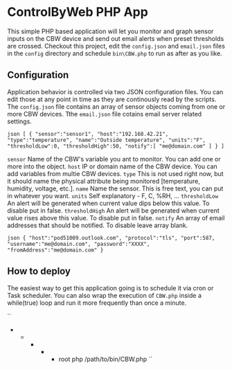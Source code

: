 # ControlByWeb PHP App

This simple PHP based application will let you monitor and graph sensor inputs on the CBW device and send out email alerts when preset thresholds are crossed. Checkout this project, edit the `config.json` and `email.json` files in the `config` directory and schedule `bin\CBW.php` to run as after as you like.

## Configuration

Application behavior is controlled via two JSON configuration files. You can edit those at any point in time as they are continously read by the scripts. The `config.json` file contains an array of sensor objects coming from one or more CBW devices. Tthe `email.json` file cotains email server related settings.

``json
[
	{
		"sensor":"sensor1",
		"host":"192.168.42.21",
		"type":"temperature",
		"name":"Outside temperature",
		"units":"F",
		"thresholdLow":0,
		"thresholdHigh":50,
		"notify":[
			"me@domain.com"
		]
	}
]
``

`sensor` Name of the CBW's variable you ant to monitor. You can add one or more into the object.
`host` IP or domain name of the CBW device. You can add variables from multie CBW devices.
`type` This is not used right now, but it should name the physical attribute being monitored [temperature, humidity, voltage, etc.].
`name` Name the sensor. This is free text, you can put in whatever you want.
`units` Self explanatory - F, C, %RH, ...
`thresholdLow` An alert will be generated when current value dips below this value. To disable put in false.
`thresholdHigh` An alert will be generated when current value rises above this value. To disable put in false.
`notify` An array of email addresses that should be notified. To disable leave array blank.

``json
{
	"host":"pod51009.outlook.com",
	"protocol":"tls",
	"port":587,
	"username":"me@domain.com",
	"password":"XXXX",
	"fromAddress":"me@domain.com"
}
``

## How to deploy

The easiest way to get this application going is to schedule it via cron or Task scheduler. You can also wrap the execution of `CBW.php` inside a while(true) loop and run it more frequently than once a minute.

``
* * * * * root php /path/to/bin/CBW.php
``